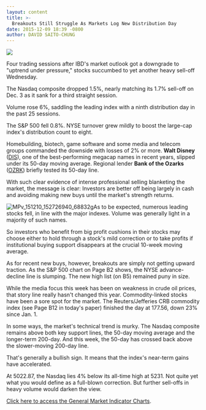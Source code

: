 ```yaml
---
layout: content
title: >-
  Breakouts Still Struggle As Markets Log New Distribution Day
date: 2015-12-09 18:39 -0800
author: DAVID SAITO-CHUNG
---
```






![](https://www.investors.com/wp-content/themes/ibd/dist/images/ibd-placeholder.png)









Four trading sessions after IBD's market outlook got a downgrade to "uptrend under pressure," stocks succumbed to yet another heavy sell-off Wednesday.


The Nasdaq composite dropped 1.5%, nearly matching its 1.7% sell-off on Dec. 3 as it sank for a third straight session.


Volume rose 6%, saddling the leading index with a ninth distribution day in the past 25 sessions.


The S&P 500 fell 0.8%. NYSE turnover grew mildly to boost the large-cap index's distribution count to eight.


Homebuilding, biotech, game software and some media and telecom groups commanded the downside with losses of 2% or more. **Walt Disney** ([DIS](https://research.investors.com/quote.aspx?symbol=DIS)), one of the best-performing megacap names in recent years, slipped under its 50-day moving average. Regional lender **Bank of the Ozarks** ([OZRK](https://research.investors.com/quote.aspx?symbol=OZRK)) briefly tested its 50-day line.


With such clear evidence of intense professional selling blanketing the market, the message is clear: Investors are better off being largely in cash and avoiding making new buys until the market's strength returns.


![MPv_151210_152726940_68832g](https://www.investors.com/wp-content/uploads/2015/12/MPv_151210_152726940_68832g.gif)As to be expected, numerous leading stocks fell, in line with the major indexes. Volume was generally light in a majority of such names.


So investors who benefit from big profit cushions in their stocks may choose either to hold through a stock's mild correction or to take profits if institutional buying support disappears at the crucial 10-week moving average.


As for recent new buys, however, breakouts are simply not getting upward traction. As the S&P 500 chart on Page B2 shows, the NYSE advance-decline line is slumping. The new high list (on B5) remained puny in size.


While the media focus this week has been on weakness in crude oil prices, that story line really hasn't changed this year. Commodity-linked stocks have been a sore spot for the market. The Reuters/Jefferies CRB commodity index (see Page B12 in today's paper) finished the day at 177.56, down 23% since Jan. 1.


In some ways, the market's technical trend is murky. The Nasdaq composite remains above both key support lines, the 50-day moving average and the longer-term 200-day. And this week, the 50-day has crossed back above the slower-moving 200-day line.


That's generally a bullish sign. It means that the index's near-term gains have accelerated.


At 5022.87, the Nasdaq lies 4% below its all-time high at 5231. Not quite yet what you would define as a full-blown correction. But further sell-offs in heavy volume would darken the view.


[Click here to access the General Market Indicator Charts](https://www.investors.com/pdf/GMI_121015.pdf).




